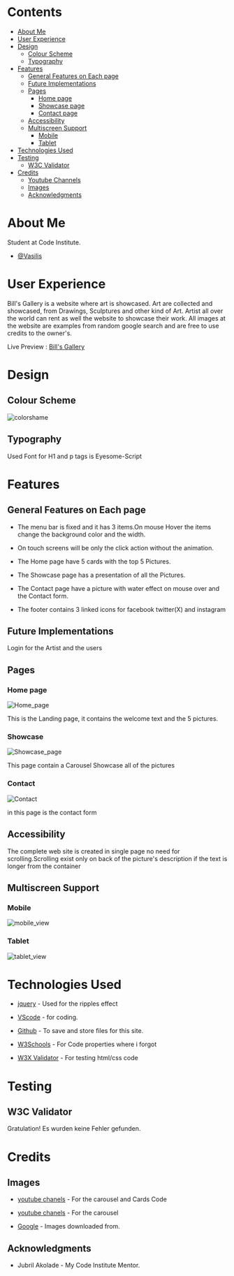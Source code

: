 # Contents

- [About Me](#about-me)
- [User Experience](#user-experience)
- [Design](#design)
    - [Colour Scheme](#colour-scheme)
    - [Typography](#typography)
- [Features](#features)
    - [General Features on Each page](#general-features-on-each-page)
    - [Future Implementations](#future-implementations)
    - [Pages](#pages)
        - [Home page](#home-page)
        - [Showcase page](#showcase)
        - [Contact page](#contact-page)
    - [Accessibility](#accessibility)
    - [Multiscreen Support](#multiscreen-support)
        - [Mobile](#mobile)
        - [Tablet](#tablet)
- [Technologies Used](#technologies-used)
- [Testing](#testing)
  - [W3C Validator](#w3c-validator)
- [Credits](#credits)
    - [Youtube Channels](#youtube-channels)
    - [Images](#images)
    - [Acknowledgments](#acknowledgments)

# About Me

Student at Code Institute.

- [@Vasilis](https://github.com/ozz1webdev)

# User Experience

Bill's Gallery is a website where art is showcased. Art are collected and showcased, from Drawings, Sculptures and other kind of Art.
Artist all over the world can rent as well the website to showcase their work.
All images at the website are examples from random google search and are free to use credits to the owner's.

Live Preview : [Bill's Gallery](https://ozz1webdev.github.io/codeproject1/)

# Design

## Colour Scheme

![colorshame](./assets/images/Readme-img/color-sheme.jpg)

## Typography

Used Font for H1 and p tags is Eyesome-Script

# Features

## General Features on Each page

* The menu bar is fixed and it has 3 items.On mouse Hover the items change the background color and the width.

* On touch screens will be only the click action without the animation.

* The Home page have 5 cards with the top 5 Pictures.

* The Showcase page has a presentation of all the Pictures.

* The Contact page have a picture with water effect on mouse over and the Contact form.

* The footer contains 3 linked icons for facebook twitter(X) and instagram

## Future Implementations

Login for the Artist and the users

## Pages

### Home page

![Home_page](./assets/images/Readme-img/home.JPG)

This is the Landing page, it contains the welcome text and the 5 pictures.

### Showcase

![Showcase_page](./assets/images/Readme-img/Showcase.JPG)

This page contain a Carousel Showcase all of the pictures

### Contact

![Contact](./assets/images/Readme-img/contact.JPG)

in this page is the contact form

## Accessibility

The complete web site is created in single page no need for scrolling.Scrolling exist only on back of the picture's description if the text is longer from the container 

## Multiscreen Support

### Mobile

![mobile_view](./assets/images/Readme-img/iphone.jpg)

### Tablet

![tablet_view](./assets/images/Readme-img/tablet.jpg)

# Technologies Used

* [jquery](https://jquery.com/) - Used for the ripples effect

* [VScode](https://code.visualstudio.com/) - for coding.

* [Github](https://github.com/) - To save and store files for this site.

* [W3Schools](https://www.w3schools.com/html/default.asp) - For Code properties where i forgot 

* [W3X Validator](https://validator.w3.org/) - For testing html/css code

# Testing

## W3C Validator
Gratulation! Es wurden keine Fehler gefunden.
# Credits
## Images

* [youtube chanels](https://www.youtube.com/@codingcirculate) - For the carousel and Cards Code

* [youtube chanels](https://www.youtube.com/@codingcirculate) - For the carousel 

* [Google](https://www.google.com/) - Images downloaded from.

## Acknowledgments

* Jubril Akolade - My Code Institute Mentor.
